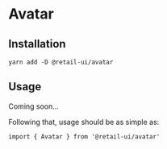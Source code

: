 # Avatar

## Installation

`yarn add -D @retail-ui/avatar`

## Usage

Coming soon...

Following that, usage should be as simple as:

```tsx
import { Avatar } from '@retail-ui/avatar'
```

